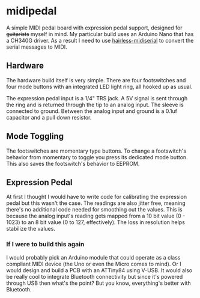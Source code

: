 # midipedal #
A simple MIDI pedal board with expression pedal support, designed for ~~guitarists~~ myself in mind. My particular build uses an Arduino Nano that has a CH340G driver. As a result I need to use [hairless-midiserial](http://projectgus.github.io/hairless-midiserial/) to convert the serial messages to MIDI.

## Hardware ##
The hardware build itself is very simple. There are four footswitches and four mode buttons with an integrated LED light ring, all hooked up as usual.

The expression pedal input is a 1/4" TRS jack. A 5V signal is sent through the ring and is returned through the tip to an analog input. The sleeve is connected to ground. Between the analog input and ground is a 0.1uf capacitor and a pull down resistor.

## Mode Toggling ##
The footswitches are momentary type buttons. To change a footswitch's behavior from momentary to toggle you press its dedicated mode button. This also saves the footswitch's behavior to EEPROM.

## Expression Pedal ##
At first I thought I would have to write code for calibrating the expression pedal but this wasn't the case. The readings are also jitter free, meaning there's no additional code needed for smoothing out the values. This is because the analog input's reading gets mapped from a 10 bit value (0 - 1023) to an 8 bit value (0 to 127, effectively). The loss in resolution helps stabilize the values.

### If I were to build this again ###
I would probably pick an Arduino module that could operate as a class compliant MIDI device (the Uno or even the Micro comes to mind). Or I would design and build a PCB with an ATTiny84 using V-USB. It would also be really cool to integrate Bluetooth connectivity but since it's powered through USB then what's the point? But you know, everything's better with Bluetooth.